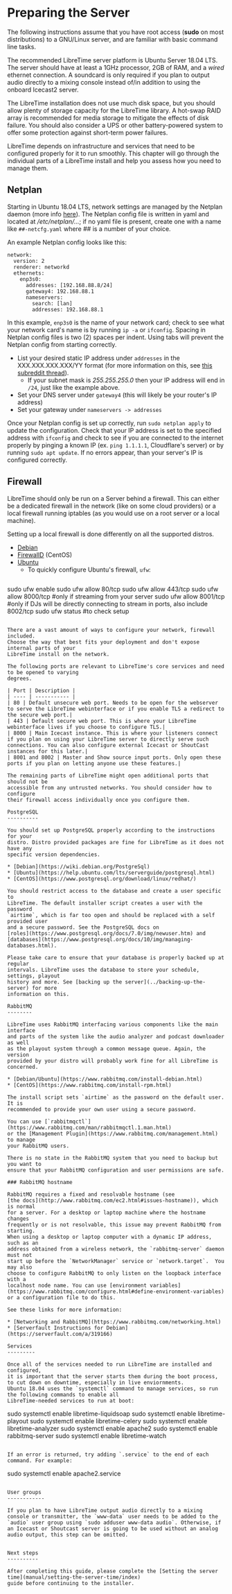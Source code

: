 # Preparing the Server

The following instructions assume that you have root access (**sudo** on most
distributions) to a GNU/Linux server, and are familiar with basic command line
tasks.

The recommended LibreTime server platform is Ubuntu Server 18.04 LTS. The server should have at least a 1GHz
processor, 2GB of RAM, and a _wired_ ethernet connection. A soundcard is only required if you plan to
output audio directly to a mixing console instead of/in addition to using the onboard Icecast2 server.

The LibreTime installation does not use much disk space, but you should allow
plenty of storage capacity for the LibreTime library. A hot-swap RAID array is
recommended for media storage to mitigate the effects of disk failure. You should also consider
a UPS or other battery-powered system to offer some protection against
short-term power failures.

LibreTime depends on infrastructure and services that need to be configured
properly for it to run smoothly. This chapter will go through the individual
parts of a LibreTime install and help you assess how you need to manage them.

Netplan
-------

Starting in Ubuntu 18.04 LTS, network settings are managed by the Netplan daemon (more info [here](https://netplan.io/)). The Netplan config file is written in yaml and located at */etc/netplan/...*; if no yaml file is present, create one with a name like `##-netcfg.yaml` where ## is a number of your choice.

An example Netplan config looks like this:
```
network:
  version: 2
  renderer: networkd
  ethernets:
    enp3s0:
      addresses: [192.168.88.8/24]
      gateway4: 192.168.88.1
      nameservers:
        search: [lan]
        addresses: 192.168.88.1
```

In this example, `enp3s0` is the name of your network card; check to see what your network card's name is by running `ip -a` or `ifconfig`. Spacing in Netplan config files is two (2) spaces per indent. Using tabs will prevent the Netplan config from starting correctly.

- List your desired static IP address under `addresses` in the XXX.XXX.XXX.XXX/YY format (for more information on this, see [this subreddit thread](https://www.reddit.com/r/AskTechnology/comments/1r9x2f/how_does_the_ip_range_format_xxxxxxxxxxxxyy_work/)).
  - If your subnet mask is *255.255.255.0* then your IP address will end in `/24`, just like the example above.
- Set your DNS server under `gateway4` (this will likely be your router's IP address)
- Set your gateway under `nameservers -> addresses`

Once your Netplan config is set up correctly, run `sudo netplan apply` to update the configuration. Check that your IP address is set to the specified address with `ifconfig` and check to see if you are connected to the internet properly by pinging a known IP (ex. `ping 1.1.1.1`, Cloudflare's server) or by running `sudo apt update`. If no errors appear, than your server's IP is configured correctly.

Firewall
--------

LibreTime should only be run on a Server behind a firewall. This can either be a
dedicated firewall in the network (like on some cloud providers) or a local
firewall running iptables (as you would use on a root server or a local
machine).

Setting up a local firewall is done differently on all the supported distros.

* [Debian](https://wiki.debian.org/DebianFirewall)
* [FirewallD](http://www.firewalld.org/) (CentOS)
* [Ubuntu](https://help.ubuntu.com/lts/serverguide/firewall.html)
  * To quickly configure Ubuntu's firewall, `ufw`:
  ```
sudo ufw enable
sudo ufw allow 80/tcp
sudo ufw allow 443/tcp
sudo ufw allow 8000/tcp #only if streaming from your server
sudo ufw allow 8001/tcp #only if DJs will be directly connecting to stream in ports, also include 8002/tcp
sudo ufw status #to check setup
  ```

There are a vast amount of ways to configure your network, firewall included.
Choose the way that best fits your deployment and don't expose internal parts of your
LibreTime install on the network.

The following ports are relevant to LibreTime's core services and need to be opened to varying
degrees.

| Port | Description |
| ---- | ----------- |
| 80 | Default unsecure web port. Needs to be open for the webserver to serve the LibreTime webinterface or if you enable TLS a redirect to the secure web port.|
| 443 | Default secure web port. This is where your LibreTime webinterface lives if you choose to configure TLS.|
| 8000 | Main Icecast instance. This is where your listeners connect if you plan on using your LibreTime server to directly serve such connections. You can also configure external Icecast or ShoutCast instances for this later.|
| 8001 and 8002 | Master and Show source input ports. Only open these ports if you plan on letting anyone use these features.|

The remaining parts of LibreTime might open additional ports that should not be
accessible from any untrusted networks. You should consider how to configure
their firewall access individually once you configure them.

PostgreSQL
----------

You should set up PostgreSQL properly according to the instructions for your
distro. Distro provided packages are fine for LibreTime as it does not have any
specific version dependencies.

* [Debian](https://wiki.debian.org/PostgreSql)
* [Ubuntu](https://help.ubuntu.com/lts/serverguide/postgresql.html)
* [CentOS](https://www.postgresql.org/download/linux/redhat/)

You should restrict access to the database and create a user specific to
LibreTime. The default installer script creates a user with the password
`airtime`, which is far too open and should be replaced with a self provided user
and a secure password. See the PostgreSQL docs on
[roles](https://www.postgresql.org/docs/7.0/img/newuser.htm) and
[databases](https://www.postgresql.org/docs/10/img/managing-databases.html).

Please take care to ensure that your database is properly backed up at regular
intervals. LibreTime uses the database to store your schedule, settings, playout
history and more. See [backing up the server](../backing-up-the-server) for more
information on this.

RabbitMQ
--------

LibreTime uses RabbitMQ interfacing various components like the main interface
and parts of the system like the audio analyzer and podcast downloader as well
as the playout system through a common message queue. Again, the version
provided by your distro will probably work fine for all LibreTime is concerned.

* [Debian/Ubuntu](https://www.rabbitmq.com/install-debian.html)
* [CentOS](https://www.rabbitmq.com/install-rpm.html)

The install script sets `airtime` as the password on the default user. It is
recommended to provide your own user using a secure password.

You can use [`rabbitmqctl`](https://www.rabbitmq.com/man/rabbitmqctl.1.man.html)
or the [Management Plugin](https://www.rabbitmq.com/management.html) to manage
your RabbitMQ users.

There is no state in the RabbitMQ system that you need to backup but you want to
ensure that your RabbitMQ configuration and user permissions are safe.

### RabbitMQ hostname

RabbitMQ requires a fixed and resolvable hostname (see
[the docs](http://www.rabbitmq.com/ec2.html#issues-hostname)), which is normal
for a server. For a desktop or laptop machine where the hostname changes
frequently or is not resolvable, this issue may prevent RabbitMQ from starting.
When using a desktop or laptop computer with a dynamic IP address, such as an
address obtained from a wireless network, the `rabbitmq-server` daemon must not
start up before the `NetworkManager` service or `network.target`.  You may also
choose to configure RabbitMQ to only listen on the loopback interface with a
localhost node name. You can use [environment variables](https://www.rabbitmq.com/configure.html#define-environment-variables)
or a configuration file to do this.

See these links for more information:

* [Networking and RabbitMQ](https://www.rabbitmq.com/networking.html)
* [Serverfault Instructions for Debian](https://serverfault.com/a/319166)

Services
---------

Once all of the services needed to run LibreTime are installed and configured,
it is important that the server starts them during the boot process, to cut down on downtime, especially in live enviornments.
Ubuntu 18.04 uses the `systemctl` command to manage services, so run the following commands to enable all
LibreTime-needed services to run at boot:

```
sudo systemctl enable libretime-liquidsoap
sudo systemctl enable libretime-playout
sudo systemctl enable libretime-celery
sudo systemctl enable libretime-analyzer
sudo systemctl enable apache2
sudo systemctl enable rabbitmq-server
sudo systemctl enable libretime-watch
```

If an error is returned, try adding `.service` to the end of each command. For example:

```
sudo systemctl enable apache2.service
```

User groups
------------

If you plan to have LibreTime output audio directly to a mixing console or transmitter, the `www-data` user needs to be added to the `audio` user group using `sudo adduser www-data audio`. Otherwise, if an Icecast or Shoutcast server is going to be used without an analog audio output, this step can be omitted.


Next steps
----------

After completing this guide, please complete the [Setting the server time](manual/setting-the-server-time/index)
guide before continuing to the installer.